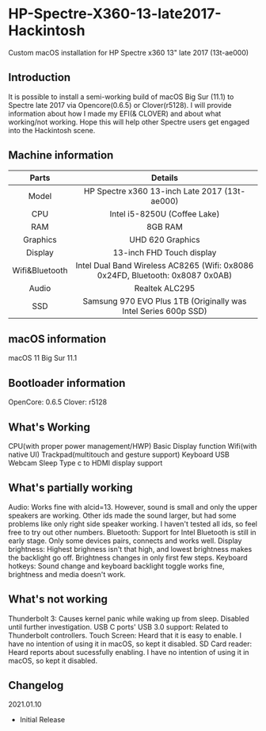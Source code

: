# HP-Spectre-X360-13-late2017-Hackintosh
Custom macOS installation for HP Spectre x360 13" late 2017 (13t-ae000)

## Introduction
It is possible to install a semi-working build of macOS Big Sur (11.1) to Spectre late 2017 via Opencore(0.6.5) or Clover(r5128).
I will provide information about how I made my EFI(& CLOVER) and about what working/not working.
Hope this will help other Spectre users get engaged into the Hackintosh scene.

## Machine information
|Parts|Details
|:---:|:---:|
Model | HP Spectre x360 13-inch Late 2017 (13t-ae000)
CPU | Intel i5-8250U (Coffee Lake)
RAM | 8GB RAM
Graphics | UHD 620 Graphics
Display | 13-inch FHD Touch display
Wifi&Bluetooth | Intel Dual Band Wireless AC8265 (Wifi: 0x8086 0x24FD, Bluetooth: 0x8087 0x0AB)
Audio | Realtek ALC295
SSD | Samsung 970 EVO Plus 1TB (Originally was Intel Series 600p SSD)

## macOS information
macOS 11 Big Sur
11.1

## Bootloader information
OpenCore: 0.6.5
Clover: r5128

## What's Working
CPU(with proper power management/HWP)
Basic Display function
Wifi(with native UI)
Trackpad(multitouch and gesture support)
Keyboard
USB
Webcam
Sleep
Type c to HDMI display support

## What's partially working
Audio: Works fine with alcid=13. However, sound is small and only the upper speakers are working. Other ids made the sound larger, but had some problems like only right side speaker working. I haven't tested all ids, so feel free to try out other numbers.
Bluetooth: Support for Intel Bluetooth is still in early stage. Only some devices pairs, connects and works well.
Display brightness: Highest brighness isn't that high, and lowest brightness makes the backlight go off. Brightness changes in only first few steps.
Keyboard hotkeys: Sound change and keyboard backlight toggle works fine, brightness and media doesn't work.

## What's not working
Thunderbolt 3: Causes kernel panic while waking up from sleep. Disabled until further investigation.
USB C ports' USB 3.0 support: Related to Thunderbolt controllers.
Touch Screen: Heard that it is easy to enable. I have no intention of using it in macOS, so kept it disabled.
SD Card reader: Heard reports about sucessfully enabling. I have no intention of using it in macOS, so kept it disabled.


## Changelog
2021.01.10
- Initial Release


